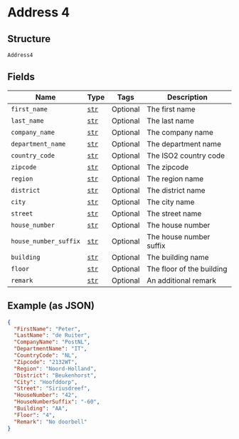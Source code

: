 
# Address 4

## Structure

`Address4`

## Fields

| Name | Type | Tags | Description |
|  --- | --- | --- | --- |
| `first_name` | [`str`](../../doc/models/string-enum.md) | Optional | The first name |
| `last_name` | [`str`](../../doc/models/string-enum.md) | Optional | The last name |
| `company_name` | [`str`](../../doc/models/string-enum.md) | Optional | The company name |
| `department_name` | [`str`](../../doc/models/string-enum.md) | Optional | The department name |
| `country_code` | [`str`](../../doc/models/string-enum.md) | Optional | The ISO2 country code |
| `zipcode` | [`str`](../../doc/models/string-enum.md) | Optional | The zipcode |
| `region` | [`str`](../../doc/models/string-enum.md) | Optional | The region name |
| `district` | [`str`](../../doc/models/string-enum.md) | Optional | The district name |
| `city` | [`str`](../../doc/models/string-enum.md) | Optional | The city name |
| `street` | [`str`](../../doc/models/string-enum.md) | Optional | The street name |
| `house_number` | [`str`](../../doc/models/string-enum.md) | Optional | The house number |
| `house_number_suffix` | [`str`](../../doc/models/string-enum.md) | Optional | The house number suffix |
| `building` | [`str`](../../doc/models/string-enum.md) | Optional | The building name |
| `floor` | [`str`](../../doc/models/string-enum.md) | Optional | The floor of the building |
| `remark` | [`str`](../../doc/models/string-enum.md) | Optional | An additional remark |

## Example (as JSON)

```json
{
  "FirstName": "Peter",
  "LastName": "de Ruiter",
  "CompanyName": "PostNL",
  "DepartmentName": "IT",
  "CountryCode": "NL",
  "Zipcode": "2132WT",
  "Region": "Noord-Holland",
  "District": "Beukenhorst",
  "City": "Hoofddorp",
  "Street": "Siriusdreef",
  "HouseNumber": "42",
  "HouseNumberSuffix": "-60",
  "Building": "AA",
  "Floor": "4",
  "Remark": "No doorbell"
}
```

